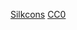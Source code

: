 [Silkcons](http://dribbble.com/shots/632219-Silkcons-You-can-t-do-with-just-one-icon-set)
[CC0](http://creativecommons.org/publicdomain/zero/1.0/)